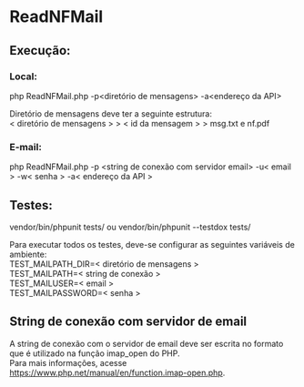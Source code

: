 # ReadNFMail
## Execução:

### Local:
php ReadNFMail.php -p<diretório de mensagens> -a<endereço da API>  
  
Diretório de mensagens deve ter a seguinte estrutura:  
< diretório de mensagens > > < id da mensagem > > msg.txt e nf.pdf  
  
### E-mail:
php ReadNFMail.php -p <string de conexão com servidor email> -u< email > -w< senha > -a< endereço da API >  
  
## Testes:
vendor/bin/phpunit tests/ ou vendor/bin/phpunit --testdox tests/  
  
Para executar todos os testes, deve-se configurar as seguintes variáveis de ambiente:  
TEST_MAILPATH_DIR=< diretório de mensagens >  
TEST_MAILPATH=< string de conexão >  
TEST_MAILUSER=< email >  
TEST_MAILPASSWORD=< senha >  

## String de conexão com servidor de email
A string de conexão com o servidor de email deve ser escrita no formato que é utilizado na função imap_open do PHP.  
Para mais informações, acesse https://www.php.net/manual/en/function.imap-open.php.
